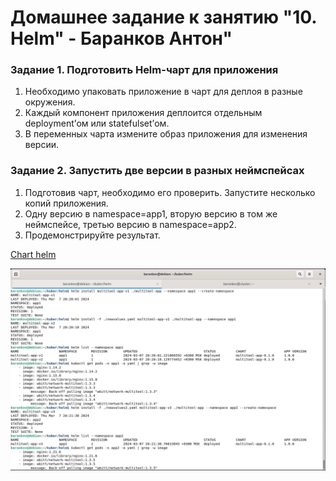 # Домашнее задание к занятию "10. Helm" - Баранков Антон"

### Задание 1. Подготовить Helm-чарт для приложения
1. Необходимо упаковать приложение в чарт для деплоя в разные окружения.  
2. Каждый компонент приложения деплоится отдельным deployment’ом или statefulset’ом.  
3. В переменных чарта измените образ приложения для изменения версии.  

### Задание 2. Запустить две версии в разных неймспейсах
1. Подготовив чарт, необходимо его проверить. Запуститe несколько копий приложения.  
2. Одну версию в namespace=app1, вторую версию в том же неймспейсе, третью версию в namespace=app2.  
3. Продемонстрируйте результат.  

[Chart helm](./img/helm)  


![Скриншот](img/1.JPG)

